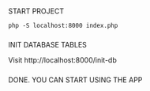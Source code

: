 ###
START PROJECT

```
php -S localhost:8000 index.php
```

###
INIT DATABASE TABLES

Visit http://localhost:8000/init-db

###
DONE. YOU CAN START USING THE APP
